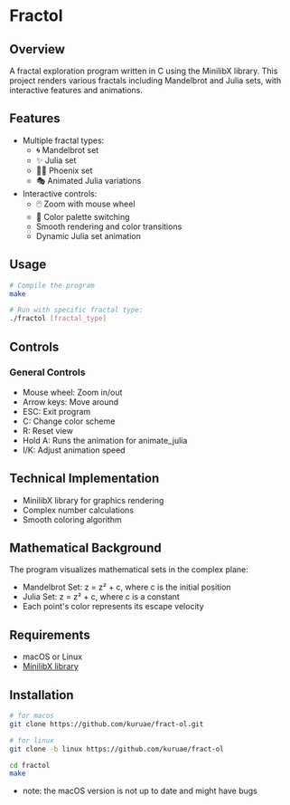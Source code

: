 # Fractol

## Overview
A fractal exploration program written in C using the MinilibX library. This project renders various fractals including Mandelbrot and Julia sets, with interactive features and animations.

## Features
- Multiple fractal types:
  - 🌀 Mandelbrot set
  - ✨ Julia set
  - 🐦‍🔥 Phoenix set
  - 🎭 Animated Julia variations
- Interactive controls:
  - 🖱️ Zoom with mouse wheel
  - 🎨 Color palette switching
  - Smooth rendering and color transitions
  - Dynamic Julia set animation

## Usage
```bash
# Compile the program
make

# Run with specific fractal type:
./fractol [fractal_type]
```

## Controls
### General Controls
- Mouse wheel: Zoom in/out
- Arrow keys: Move around
- ESC: Exit program
- C: Change color scheme
- R: Reset view
- Hold A: Runs the animation for animate_julia
- I/K: Adjust animation speed

## Technical Implementation
- MinilibX library for graphics rendering
- Complex number calculations
- Smooth coloring algorithm

## Mathematical Background
The program visualizes mathematical sets in the complex plane:
- Mandelbrot Set: z = z² + c, where c is the initial position
- Julia Set: z = z² + c, where c is a constant
- Each point's color represents its escape velocity

## Requirements
- macOS or Linux
- [MinilibX library](https://github.com/42Paris/minilibx-linux)

## Installation
```bash
# for macos
git clone https://github.com/kuruae/fract-ol.git 

# for linux
git clone -b linux https://github.com/kuruae/fract-ol

cd fractol
make
```

- note: the macOS version is not up to date and might have bugs